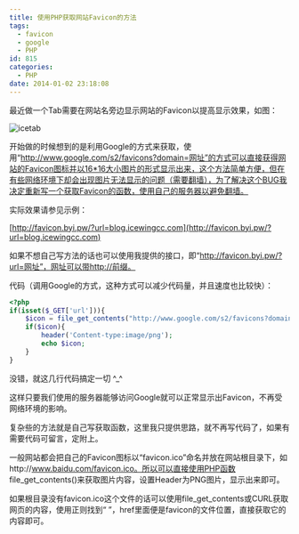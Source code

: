 ```yaml
---
title: 使用PHP获取网站Favicon的方法
tags:
  - favicon
  - google
  - PHP
id: 815
categories:
  - PHP
date: 2014-01-02 23:18:08
---
```


最近做一个Tab需要在网站名旁边显示网站的Favicon以提高显示效果，如图：

![icetab](https://cdn.icewing.cc/wp-content/uploads/2014/01/icetab.jpg)

开始做的时候想到的是利用Google的方式来获取，使用“http://www.google.com/s2/favicons?domain=网址”的方式可以直接获得网站的Favicon图标并以16*16大小图片的形式显示出来，这个方法简单方便，但在有些网络环境下却会出现图片无法显示的问题（需要翻墙），为了解决这个BUG我决定重新写一个获取Favicon的函数，使用自己的服务器以避免翻墙。

实际效果请参见示例：

[http://favicon.byi.pw/?url=blog.icewingcc.com](http://favicon.byi.pw/?url=blog.icewingcc.com)

如果不想自己写方法的话也可以使用我提供的接口，即“http://favicon.byi.pw/?url=网址”，网址可以带http://前缀。

代码（调用Google的方式，这种方式可以减少代码量，并且速度也比较快）：

```php
<?php
if(isset($_GET['url'])){
	$icon = file_get_contents("http://www.google.com/s2/favicons?domain=" . $_GET['url']);
	if($icon){
		header('Content-type:image/png');
		echo $icon;
	}
}
```

没错，就这几行代码搞定一切 ^\_^

这样只要我们使用的服务器能够访问Google就可以正常显示出Favicon，不再受网络环境的影响。

复杂些的方法就是自己写获取函数，这里我只提供思路，就不再写代码了，如果有需要代码可留言，定附上。

一般网站都会把自己的Favicon图标以“favicon.ico”命名并放在网站根目录下，如http://www.baidu.com/favicon.ico。所以可以直接使用PHP函数 file_get_contents()来获取图片内容，设置Header为PNG图片，显示出来即可。

如果根目录没有favicon.ico这个文件的话可以使用file_get_contents或CURL获取网页的内容，使用正则找到“ <link rel="shortcut icon" href=".." />”，href里面便是favicon的文件位置，直接获取它的内容即可。

&nbsp;

